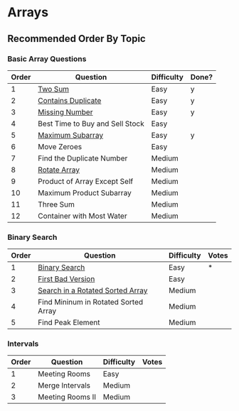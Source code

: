 # Arrays

## Recommended Order By Topic

### Basic Array Questions

| Order | Question                                            | Difficulty | Done? |
| ----- |-----------------------------------------------------| ---------- |--|
| 1     | [Two Sum](/src/Arrays/TwoSum)                       | Easy       | y |
| 2     | [Contains Duplicate](/src/Arrays/ContainsDuplicate) | Easy       | y |
| 3     | [Missing Number](/src/Arrays/MissingNumber)         | Easy       | y |
| 4     | Best Time to Buy and Sell Stock                     | Easy       |  |
| 5     | [Maximum Subarray](/src/Arrays/MaximumSubarray)     | Easy       | y |
| 6     | Move Zeroes                                         | Easy       |  |
| 7     | Find the Duplicate Number                           | Medium     |  |
| 8     | [Rotate Array](/src/Arrays/RotateArray)             | Medium     |  |
| 9     | Product of Array Except Self                        | Medium     |  |
| 10    | Maximum Product Subarray                            | Medium     |  |
| 11    | Three Sum                                           | Medium     |  |
| 12    | Container with Most Water                           | Medium     |  |

### Binary Search

| Order | Question                                                                    | Difficulty | Votes |
| ----- | --------------------------------------------------------------------------- | ---------- | ----- |
| 1     | [Binary Search](/src/Arrays/BinarySearch)                                   | Easy       | \*    |
| 2     | [First Bad Version](/src/Arrays/FirstBadVersion)                            | Easy       |       |
| 3     | [Search in a Rotated Sorted Array](/src/Arrays/SearchInARotatedSortedArray) | Medium     |       |
| 4     | Find Mininum in Rotated Sorted Array                                        | Medium     |       |
| 5     | Find Peak Element                                                           | Medium     |       |

### Intervals

| Order | Question         | Difficulty | Votes |
| ----- | ---------------- | ---------- | ----- |
| 1     | Meeting Rooms    | Easy       |       |
| 2     | Merge Intervals  | Medium     |       |
| 3     | Meeting Rooms II | Medium     |       |
